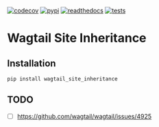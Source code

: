 <!-- start-no-pypi -->
[![codecov](https://codecov.io/gh/labd/wagtail-site-inheritance/branch/master/graph/badge.svg)](https://codecov.io/gh/labd/wagtail-site-inheritance)
[![pypi](https://img.shields.io/pypi/v/wagtail-site-inheritance.svg)](https://pypi.python.org/pypi/wagtail-site-inheritance/)
[![readthedocs](https://readthedocs.org/projects/wagtail-site-inheritance/badge/)](https://wagtail-site-inheritance.readthedocs.io/en/latest/)
[![tests](https://github.com/labd/wagtail-site-inheritance/workflows/Python%20Tests/badge.svg)](https://github.com/labd/wagtail-site-inheritance/actions)
<!-- end-no-pypi -->

# Wagtail Site Inheritance

## Installation

```shell
pip install wagtail_site_inheritance
```


## TODO
 - [ ] https://github.com/wagtail/wagtail/issues/4925
